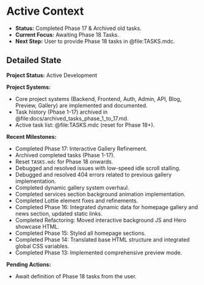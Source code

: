# Active Context

*   **Status:** Completed Phase 17 & Archived old tasks.
*   **Current Focus:** Awaiting Phase 18 Tasks.
*   **Next Step:** User to provide Phase 18 tasks in @file:TASKS.mdc.

## Detailed State

**Project Status:** Active Development

**Project Systems:**
*   Core project systems (Backend, Frontend, Auth, Admin, API, Blog, Preview, Gallery) are implemented and documented.
*   Task history (Phase 1-17) archived in @file:docs/archived_tasks_phase_1_to_17.md.
*   Active task list: @file:TASKS.mdc (reset for Phase 18+).

**Recent Milestones:**
*   Completed Phase 17: Interactive Gallery Refinement.
*   Archived completed tasks (Phase 1-17).
*   Reset `TASKS.mdc` for Phase 18 onwards.
*   Debugged and resolved issues with low-speed idle scroll stalling.
*   Debugged and resolved 404 errors related to previous gallery implementation.
*   Completed dynamic gallery system overhaul.
*   Completed services section background animation implementation.
*   Completed Lottie element fixes and refinements.
*   Completed Phase 16: Integrated dynamic data for homepage gallery and news section, updated static links.
*   Completed Refactoring: Moved interactive background JS and Hero showcase HTML.
*   Completed Phase 15: Styled all homepage sections.
*   Completed Phase 14: Translated base HTML structure and integrated global CSS variables.
*   Completed Phase 13: Implemented comprehensive preview mode.

**Pending Actions:**
*   Await definition of Phase 18 tasks from the user.
